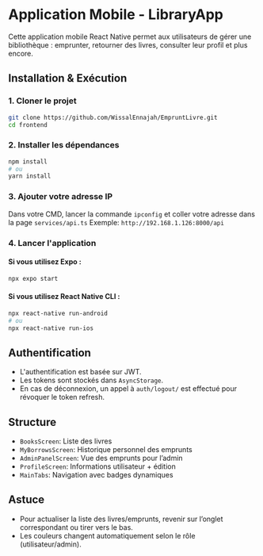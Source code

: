 # Application Mobile - LibraryApp

Cette application mobile React Native permet aux utilisateurs de gérer une bibliothèque : emprunter, retourner des livres, consulter leur profil et plus encore.

## Installation & Exécution

### 1. Cloner le projet

```bash
git clone https://github.com/WissalEnnajah/EmpruntLivre.git
cd frontend
```

### 2. Installer les dépendances

```bash
npm install
# ou
yarn install
```

### 3. Ajouter votre adresse IP

Dans votre CMD, lancer la commande `ipconfig` et coller votre adresse dans la page `services/api.ts`
Exemple: `http://192.168.1.126:8000/api`

### 4. Lancer l'application

#### Si vous utilisez Expo :

```bash
npx expo start
```

#### Si vous utilisez React Native CLI :

```bash
npx react-native run-android
# ou
npx react-native run-ios
```

## Authentification

- L'authentification est basée sur JWT.
- Les tokens sont stockés dans `AsyncStorage`.
- En cas de déconnexion, un appel à `auth/logout/` est effectué pour révoquer le token refresh.

## Structure

- `BooksScreen`: Liste des livres
- `MyBorrowsScreen`: Historique personnel des emprunts
- `AdminPanelScreen`: Vue des emprunts pour l’admin
- `ProfileScreen`: Informations utilisateur + édition
- `MainTabs`: Navigation avec badges dynamiques

## Astuce

- Pour actualiser la liste des livres/emprunts, revenir sur l’onglet correspondant ou tirer vers le bas.
- Les couleurs changent automatiquement selon le rôle (utilisateur/admin).
